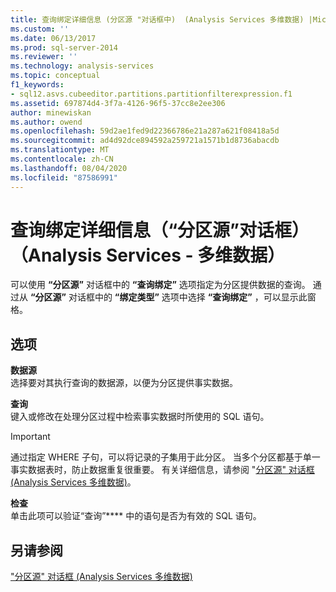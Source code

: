 ```yaml
---
title: 查询绑定详细信息 (分区源 "对话框中)  (Analysis Services 多维数据) |Microsoft Docs
ms.custom: ''
ms.date: 06/13/2017
ms.prod: sql-server-2014
ms.reviewer: ''
ms.technology: analysis-services
ms.topic: conceptual
f1_keywords:
- sql12.asvs.cubeeditor.partitions.partitionfilterexpression.f1
ms.assetid: 697874d4-3f7a-4126-96f5-37cc8e2ee306
author: minewiskan
ms.author: owend
ms.openlocfilehash: 59d2ae1fed9d22366786e21a287a621f08418a5d
ms.sourcegitcommit: ad4d92dce894592a259721a1571b1d8736abacdb
ms.translationtype: MT
ms.contentlocale: zh-CN
ms.lasthandoff: 08/04/2020
ms.locfileid: "87586991"
---
```

# <a name="query-binding-detail-partition-source-dialog-box-analysis-services---multidimensional-data"></a>查询绑定详细信息（“分区源”对话框）（Analysis Services - 多维数据）
  可以使用 **“分区源”** 对话框中的 **“查询绑定”** 选项指定为分区提供数据的查询。 通过从 **“分区源”** 对话框中的 **“绑定类型”** 选项中选择 **“查询绑定”** ，可以显示此窗格。  
  
## <a name="options"></a>选项  
 **数据源**  
 选择要对其执行查询的数据源，以便为分区提供事实数据。  
  
 **查询**  
 键入或修改在处理分区过程中检索事实数据时所使用的 SQL 语句。  
  
> [!IMPORTANT]  
>  通过指定 WHERE 子句，可以将记录的子集用于此分区。 当多个分区都基于单一事实数据表时，防止数据重复很重要。 有关详细信息，请参阅 "[分区源" 对话框 &#40;Analysis Services 多维数据&#41;](partition-source-dialog-box-analysis-services-multidimensional-data.md)。  
  
 **检查**  
 单击此项可以验证“查询”**** 中的语句是否为有效的 SQL 语句。  
  
## <a name="see-also"></a>另请参阅  
 ["分区源" 对话框 &#40;Analysis Services 多维数据&#41;](partition-source-dialog-box-analysis-services-multidimensional-data.md)  
  
  
